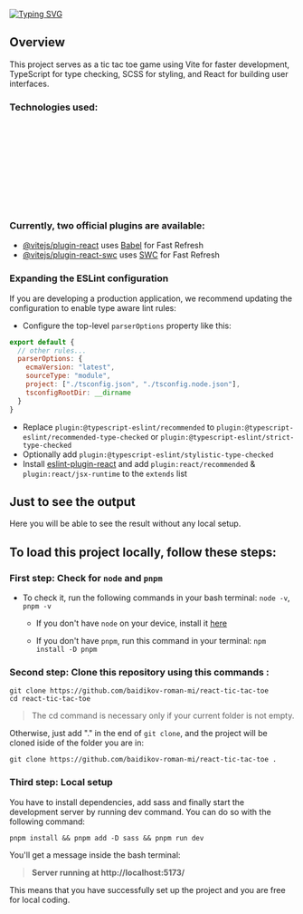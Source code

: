 [![Typing SVG](https://readme-typing-svg.herokuapp.com?font=Fira+Code&size=42&pause=1000&center=true&vCenter=true&random=false&width=735&height=70&lines=Tic+Tac+Toe)](https://git.io/typing-svg)

## Overview

This project serves as a tic tac toe game using Vite for faster development, TypeScript for type checking, SCSS for styling, and React for building user interfaces.

### Technologies used:

<svg>
<foreignObject>
<div>
<style>
    @import url('https://fonts.googleapis.com/css2?family=Source+Code+Pro:wght@300&display=swap');

    .dev-container{
        text-align: center;
    }
    .icon-container {
            display: flex;
            gap: 10px;
            position: relative;
    }
    a[title]{
        border-bottom: 2px solid gray;
    }
    a[title]:hover{
        border-bottom: 2px solid #79c0ff;
    }

    a[title]:hover::after {
            content: attr(title);
            display: block;
            position: absolute;
            background-color:#0d1120;
            border: 1px solid #79c0ff;
            color: #fff;
            padding: 5px 10px;
            border-radius: 2px;
            animation: show-title .5s ease-in-out;
            transform: translate(0);
            font-family: 'Source Code Pro', monospace;
            bottom: -40px;
        }
    @keyframes show-title{
    0%{
        opacity: 0;
        transform: translate(0, -20%);
    }
    100%{
        opacity: 1;
        transform: translate(0, 0);
    }
    }

</style>
<div class="icon-container">
    <a href=# title="HTML5" > 
        <img src="https://cdn.jsdelivr.net/gh/devicons/devicon/icons/html5/html5-original.svg" height="35" width="35" alt="html5 logo"  />
    </a>
    <a href=# title="TypeScript" >
        <img src="https://cdn.jsdelivr.net/gh/devicons/devicon/icons/typescript/typescript-plain.svg" height="35" width="35" alt="typescript logo"  />
    </a>
    <a href=# title="Sass" >
        <img src="https://cdn.jsdelivr.net/gh/devicons/devicon/icons/sass/sass-original.svg" height="35" width="35" alt="sass logo"  />
    </a>
    <a href=# title="React">
        <img src="https://cdn.jsdelivr.net/gh/devicons/devicon/icons/react/react-original.svg" height="35" width="35" alt="react logo"  />
    </a>
    <a href=# title="Git">
        <img src="https://cdn.jsdelivr.net/gh/devicons/devicon/icons/git/git-plain.svg" height="42" width="35" alt="git logo"  />
    </a>
</div>
<br />

</div>
</foreignObject>
</svg>

### Currently, two official plugins are available:

- [@vitejs/plugin-react](https://github.com/vitejs/vite-plugin-react/blob/main/packages/plugin-react/README.md) uses [Babel](https://babeljs.io/) for Fast Refresh
- [@vitejs/plugin-react-swc](https://github.com/vitejs/vite-plugin-react-swc) uses [SWC](https://swc.rs/) for Fast Refresh

### Expanding the ESLint configuration

If you are developing a production application, we recommend updating the configuration to enable type aware lint rules:

- Configure the top-level `parserOptions` property like this:

```js
export default {
  // other rules...
  parserOptions: {
    ecmaVersion: "latest",
    sourceType: "module",
    project: ["./tsconfig.json", "./tsconfig.node.json"],
    tsconfigRootDir: __dirname
  }
}
```

- Replace `plugin:@typescript-eslint/recommended` to `plugin:@typescript-eslint/recommended-type-checked` or `plugin:@typescript-eslint/strict-type-checked`
- Optionally add `plugin:@typescript-eslint/stylistic-type-checked`
- Install [eslint-plugin-react](https://github.com/jsx-eslint/eslint-plugin-react) and add `plugin:react/recommended` & `plugin:react/jsx-runtime` to the `extends` list

## Just to see the output

Here you will be able to see the result without any local setup.

## To load this project locally, follow these steps:

### First step: Check for `node` and `pnpm`

- To check it, run the following commands in your bash terminal: `node -v`, `pnpm -v`

  - If you don't have `node` on your device, install it [here](https://nodejs.org/en)

  - If you don't have `pnpm`, run this command in your terminal: `npm install -D pnpm`

### Second step: Clone this repository using this commands :

```
git clone https://github.com/baidikov-roman-mi/react-tic-tac-toe
cd react-tic-tac-toe
```

> The cd command is necessary only if your current folder is not empty.

Otherwise, just add "." in the end of `git clone`, and the project will be cloned iside of the folder you are in:

```
git clone https://github.com/baidikov-roman-mi/react-tic-tac-toe .
```

### Third step: Local setup

You have to install dependencies, add sass and finally start the development server by running dev command. You can do so with the following command:

```
pnpm install && pnpm add -D sass && pnpm run dev
```

You'll get a message inside the bash terminal:

> **Server running at http://localhost:5173/**

This means that you have successfully set up the project and you are free for local coding.
